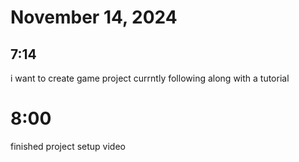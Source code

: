 # November 14, 2024
## 7:14
i want to create game project currntly following along with a tutorial

# 8:00 

finished project setup video
